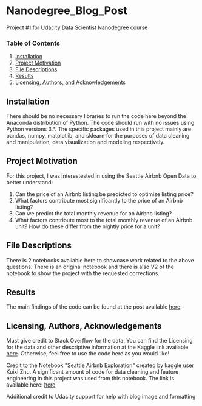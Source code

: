 # Nanodegree_Blog_Post
Project #1 for Udacity Data Scientist Nanodegree course

### Table of Contents

1. [Installation](#installation)
2. [Project Motivation](#motivation)
3. [File Descriptions](#files)
4. [Results](#results)
5. [Licensing, Authors, and Acknowledgements](#licensing)

## Installation <a name="installation"></a>

There should be no necessary libraries to run the code here beyond the Anaconda distribution of Python.  The code should run with no issues using Python versions 3.*.
The specific packages used in this project mainly are pandas, numpy, matplotlib, and sklearn for the purposes of data cleaning and manipulation, data visualization and modeling respectively.

## Project Motivation<a name="motivation"></a>

For this project, I was interestested in using the Seattle Airbnb Open Data to better understand:

1. Can the price of an Airbnb listing be predicted to optimize listing price?
2. What factors contribute most significantly to the price of an Airbnb listing?
3. Can we predict the total monthly revenue for an Airbnb listing?
4. What factors contribute most to the total monthly revenue of an Airbnb unit? How do these differ from the nightly price for a unit?

## File Descriptions <a name="files"></a>

There is 2 notebooks available here to showcase work related to the above questions. There is an original notebook and there is also V2 of the notebook to show the project with the requested corrections.

## Results<a name="results"></a>

The main findings of the code can be found at the post available [here](https://medium.com/@ryanvogt7/can-the-right-price-for-an-airbnb-listing-be-predicted-cf8b2cb1a198).

## Licensing, Authors, Acknowledgements<a name="licensing"></a>

Must give credit to Stack Overflow for the data.  You can find the Licensing for the data and other descriptive information at the Kaggle link available [here](https://www.kaggle.com/datasets/airbnb/seattle).  Otherwise, feel free to use the code here as you would like! 

Credit to the Notebook "Seattle Airbnb Exploration" created by kaggle user Kuixi Zhu. A significant amount of code for data cleaning and feature engineering in this project was used from this notebook. The link is available here: [here](https://www.kaggle.com/code/kuixizhu/seattle-airbnb-exploration#2.3.1-Two-Sample-Independent-T-Test)

Additional credit to Udacity support for help with blog image and formatting

